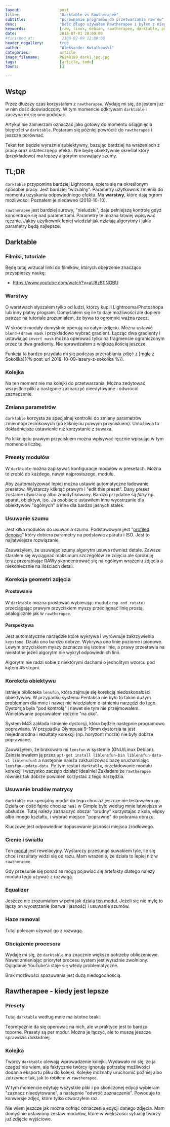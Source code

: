 ```yaml
---
layout:                 post
title:                  "Darktable vs Rawtherapee"
subtitle:               "porównanie programów do przetwarzania raw'ów"
desc:                   "Dość długo używałem Rawtherapee i byłem z niego raczej zadowolony. Z ciakawości postanowiłem spróbować Darktable. Bardzo mi się spodobało i postanowiłem nauczyć się korzystać z niego. W tym momencie wydaje mi się, że lepsze rezultaty mogę osiągać w Darktable. Ten wpis będę aktualizował na bieżąco aż do momentu, kiedy będę mógł powiedzieć że dobrze poznałem oba programy."
keywords:               [raw, linux, debian, rawtherapee, darktable, presety, odszumianie]
date:                   2018-07-01 20:00:00
#finished_at:            2100-02-09 12:00:00
header_nogallery:       true
author:                 "Aleksander Kwiatkowski"
categories:             article
image_filename:         P6240189_dark1.jpg.jpg
tags:                   [article, todo]
towns:                  []

---
```



## Wstęp

Przez dłuższy czas korzystałem z `rawtherapee`. Wydaję mi się, że jestem juz w nim
dość doświadczony. W tym momencie odkrywam `darktable` i zaczyna mi się ono podobać.


Artykuł nie zamierzam oznaczać jako gotowy do momentu osiągnięcia biegłości w
`darktable`.
Postaram się później powrócić do `rawtherapee` i jeszcze porównać.

Tekst ten będzie wyraźnie subiektywny, bazując bardziej na wrażeniach z pracy
oraz ostatecznego efektu. Nie będę obiektywnie określał który (przykładowo)
ma lepszy algorytm usuwający szumy.

## TL;DR

`darktable` przypomina bardziej Lighrooma, opiera się na określonym sposobie
pracy. Jest bardziej "wizualny". Parametry użytkownik zmienia do momentu
uzyskania odpowiedniego efektu. Ma **warstwy**, które dają ogrom możliwości.
Poznałem je niedawno (2018-10-10).

`rawtherapee` jest bardziej surowy, "nieludzki", daje pełniejszą kontrolę
gdyż koncentruje się nad parametrami. Parametry te można łatwiej wpisywać
ręcznie. Jakby użytkownik lepiej wiedział jak działają algorytmy i jakie
parametry będą najlepsze.

## Darktable

### Filmiki, tutoriale

Będę tutaj wrzucał linki do filmików, których obejrzenie znacząco przyspieszy
naukę:

* https://www.youtube.com/watch?v=aU8z81INOBU

### Warstwy

O warstwach słyszałem tylko od ludzi, którzy kupili Lightrooma/Photoshopa lub
inny płatny program. Domyślałem się ile to daje możliwości ale
dopiero patrząc na tutoriale zrozumiałem, że bywa to ogromnie ważna
rzecz.

W skrócie moduły domyślnie operują na całym zdjęciu. Można ustawić
`blend`->`drawn mask` i przykładowo wybrać gradient. Łącząc dwa gradienty
i ustawiając `invert mask` można operować tylko na fragmencie ograniczonym
przez te dwa gradienty. Nie sprawdzałem z większą ilością jeszcze.

Funkcja ta bardzo przydała mi się podczas przerabiania
zdjęć z [mgłą z Sokolika]({% post_url 2018-10-09-lasery-z-sokolika %}).

### Kolejka

Na ten moment nie ma kolejki do przetwarzania. Można zedytować wszystkie pliki
a następnie zaznaczyć nieedytowane i odwrócić zaznaczenie.

### Zmiana parametrów

`darktable` korzysta ze specjalnej kontrolki do zmiany parametrów
zmiennoprzecinkowych (po kliknięciu prawym przyciskiem).
Umożliwia to dokładniejsze ustawienie niż korzystanie z suwaka.

Po kliknięciu prawym przyciskiem można wpisywać ręcznie wpisując w tym
momencie liczbę.

### Presety modułów

W `darktable` można zapisywać konfiguracje modułów w presetach. Można to zrobić
do każdego, nawet najprostszego, modułu.

Aby zautomatyzować lepiej można ustawić automatyczne ładowanie presetów.
Wystarczy kliknąć prawym i "edit this preset". Dany preset zostanie
utworzony albo zmodyfikowany. Bardzo przydatne są *filtry* np. aparat, obiektyw,
iso. Ja osobiście ustawiłem inne wyostrzanie dla obiektywów "ogólnych"
a inne dla bardzo jasnych stałek.

### Usuwanie szumu

[profiled-denoise]: https://www.darktable.org/usermanual/en/correction_group.html#denoise_profiled

Jest kilka modułów do usuwania szumu.
Podstawowym jest "[profiled denoise][profiled-denoise]"
który dobiera parametry na podstawie aparatu i ISO.
Jest to najłatwiejsze rozwiązanie

Zauważyłem, że usuwając szumy algorytm usuwa również detale.
Zawsze starałem się wyciągnać maksimum szczegółów ze zdjęcia ale spróbuję teraz
przerabiając RAWy skoncentrować się na ogólnym wrażeniu zdjęcia a niekoniecznie
na ilościach detali.

### Korekcja geometri zdjęcia

#### Prostowanie

W `darktable` można prostować wybierając moduł `crop and rotate` i przeciągając
prawym przyciskiem myszy przeciągnąć linię prostą, analogicznie jak w `rawtherapee`.

#### Perspektywa

Jest automatyczne narzędzie które wykrywa i wyrównuje zakrzywienia `keystone`.
Działa ono bardzo dobrze. Wykrywa ono linie poziome i pionowe. Lewym przyciskiem
myszy zaznacza się istotne linie, a prawy przestawia na nieistotne
jeżeli algorytm nie wykrył odpowiednich linii.

Algorytm nie radzi sobie z niektórymi dachami o jednolitym wzorcu pod kątem 45
stopni.

[perspective_correction]: https://www.darktable.org/usermanual/en/correction_group.html#perspective_correction

### Korekcta obiektywu

Istnieje biblioteka `lensfun`, która zajmuje się korekcją niedoskonałości
obiektywów. W przypadku systemu Pentaksa nie było to takim dużym problemem
dla mnie i nawet nie wiedziałem o istnieniu narzędzi do tego.
Dystorsja była "pod kontrolą" i nawet sie tym nie przejmowałem.
Winietowanie poprawiałem ręcznie "na oko".

System M43 zakłada istnienie dystorsji, która będzie następnie programowo poprawiana.
W przypadku Olympusa 9-18mm dystorsja ta jest niejednorodna i rezultaty korekcji
(np. horyzont morza) nie były dobrze poprawiane.

Zauważyłem, że brakowało mi `lensfun` w systemie (GNU/Linux Debian). Zainstalowałem ją
przez `apt-get install liblensfun-bin liblensfun-data-v1 liblensfun1` a następnie
należa zaktualizować bazę uruchamiając `lensfun-update-data`.
Po tym restart `darktable`, przeładowanie
modułu korekcji i wszystko zaczęło działać idealnie! Zakładam że `rawtherapee`
również tak dobrze powinien korzystać z tego narzędzia.

### Usuwanie brudów matrycy

`darktable` ma specjalny moduł do tego chociaż jeszcze nie testowałem go.
Działa on dość fajnie chociaż `heal` w Gimpie było według mnie łatwiejsze
w obsłudze. Tutaj należy zaznaczyć obszar "brudny" korzystajac z koła, elipsy
albo innego kształtu, i wybrać miejsce "poprawne" do pobrania obrazu.

Kluczowe jest odpowiednie dopasowanie jasności miejsca źródłowego.

### Cienie i światła

Ten [moduł][shadows_and_highlights] jest rewelacyjny. Wystarczy przesunąć suwakiem tyle, ile się chce i
rezultaty widzi się od razu. Mam wrażenie, że działa to lepiej niż w `rawtherapee`.

Gdy przesunie się ponad `50` mogą pojawiać się artefakty dlatego należy modułu
tego używać z rozwagą.

[shadows_and_highlights]: https://www.darktable.org/usermanual/en/modules.html#shadows_and_highlights

### Equalizer

Jeszcze nie zrozumiałem w pełni jak dziala [ten moduł][equalizer].
Jeżeli się nie mylę to łączy on wyostrzanie (barwa i jasność) i usuwanie szumów.

[equalizer]: https://www.darktable.org/usermanual/en/correction_group.html#equalizer

### Haze removal

Tutaj polecam używać go z rozwagą.

<!-- TODO sprawdzić zamglone zdjęcia z rawtherapee -->

### Obciążenie procesora

Wydaję mi się, że `darktable` ma znacznie większe potrzeby obliczeniowe.
Nawet zmieniając priorytet procesu system jest wyraźnie zwolniony.
Oglądanie YouTube'a staje się wtedy problematyczne.

Brak możliwości spazuwania jest dużą niedogodnością.

<!-- TODO sprawdzić w ustawieniach -->

## Rawtherapee - kiedy jest lepsze

### Presety

Tutaj `darktable` według mnie ma istotne braki.

Teoretycznie da się operować na nich, ale w praktyce jest to bardzo toporne.
Presety są per moduł. Można je łączyć, ale to muszę jeszcze sprawdzić
dokładniej.

### Kolejka

Twórcy `darktable` olewają wprowadzenie kolejki. Wydawało mi się, że ja czegoś
nie wiem, ale faktycznie twórcy ignorują potrzebę możliwości dodania eksportu
pliku do kolejki. Kolejkę możnaby uruchomić później albo zatrzymać tak,
jak to robiłem w `rawtherapee`.

W tym momencie edytuję wszystkie pliki i po skończonej edycji wybieram
"zaznacz nieedytowane", a następnie "odwróć zaznaczenie". Powoduje to konwersje
zdjęć, które tylko otworzyłem raz.
<!-- TODO -->
Nie wiem jeszcze jak można cofnąć oznaczenie edycji danego zdjęcia.
Mam domyślnie ustawiony zestaw modułów,
które w większości sytuacji tworzy już zdjęcie wyjściowe.

<!-- TODO dodać o Wavelets -->
